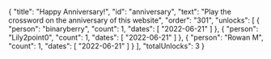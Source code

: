 {
  "title": "Happy Anniversary!",
  "id": "anniversary",
  "text": "Play the crossword on the anniversary of this website",
  "order": "301",
  "unlocks": [
    {
      "person": "binaryberry",
      "count": 1,
      "dates": [
        "2022-06-21"
      ]
    },
    {
      "person": "Lily2point0",
      "count": 1,
      "dates": [
        "2022-06-21"
      ]
    },
    {
      "person": "Rowan M",
      "count": 1,
      "dates": [
        "2022-06-21"
      ]
    }
  ],
  "totalUnlocks": 3
}